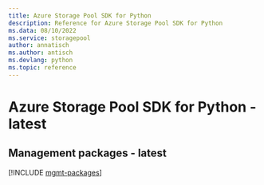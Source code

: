 ```yaml
---
title: Azure Storage Pool SDK for Python
description: Reference for Azure Storage Pool SDK for Python
ms.data: 08/10/2022
ms.service: storagepool
author: annatisch
ms.author: antisch
ms.devlang: python
ms.topic: reference
---
```

# Azure Storage Pool SDK for Python - latest

## Management packages - latest
[!INCLUDE [mgmt-packages](storage-pool-mgmt-index.md)]